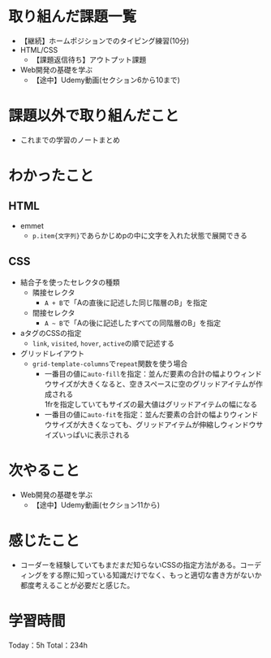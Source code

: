 # 取り組んだ課題一覧
- 【継続】ホームポジションでのタイピング練習(10分)
- HTML/CSS
	- 【課題返信待ち】アウトプット課題
- Web開発の基礎を学ぶ
	- 【途中】Udemy動画(セクション6から10まで)

# 課題以外で取り組んだこと
- これまでの学習のノートまとめ

# わかったこと
## HTML
- emmet
	- `p.item{文字列}`であらかじめpの中に文字を入れた状態で展開できる
## CSS
- 結合子を使ったセレクタの種類
	- 隣接セレクタ
		- `A + B`で「Aの直後に記述した同じ階層のB」を指定
	- 間接セレクタ
		- `A ~ B`で「Aの後に記述したすべての同階層のB」を指定
- aタグのCSSの指定
	- `link`, `visited`, `hover`, `active`の順で記述する
- グリッドレイアウト
	- `grid-template-columns`で`repeat`関数を使う場合
		- 一番目の値に`auto-fill`を指定：並んだ要素の合計の幅よりウィンドウサイズが大きくなると、空きスペースに空のグリッドアイテムが作成される  
		1frを指定していてもサイズの最大値はグリッドアイテムの幅になる
		- 一番目の値に`auto-fit`を指定：並んだ要素の合計の幅よりウィンドウサイズが大きくなっても、グリッドアイテムが伸縮しウィンドウサイズいっぱいに表示される

# 次やること
- Web開発の基礎を学ぶ
	- 【途中】Udemy動画(セクション11から)

# 感じたこと
- コーダーを経験していてもまだまだ知らないCSSの指定方法がある。コーディングをする際に知っている知識だけでなく、もっと適切な書き方がないか都度考えることが必要だと感じた。

# 学習時間
Today：5h Total：234h